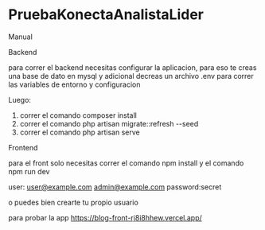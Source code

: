 # PruebaKonectaAnalistaLider

Manual

Backend

para correr el backend necesitas configurar la aplicacion, 
para eso te creas una base de dato en mysql y adicional decreas un archivo .env para correr las variables de entorno y configuracion

Luego:

1) correr el comando composer install
2) correr el comando php artisan migrate::refresh --seed
3) correr el comando php artisan serve

Frontend

para el front solo necesitas correr el comando npm install y el comando npm run dev

user:
user@example.com
admin@example.com
password:secret

o puedes bien crearte tu propio usuario


para probar la app https://blog-front-rj8i8hhew.vercel.app/
